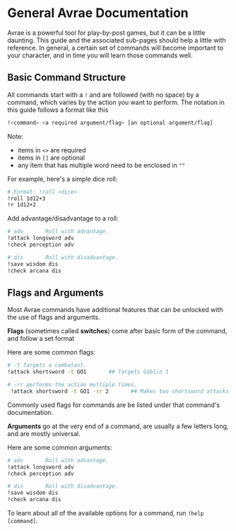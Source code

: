 # General Avrae Documentation

Avrae is a powerful tool for play-by-post games, but it can be a little daunting. This guide and the associated sub-pages should help a little with reference. In general, a certain set of commands will become important to your character, and in time you will learn those commands well.

## Basic Command Structure

All commands start with a `!` and are followed (with no space) by a command, which varies by the action you want to perform. The notation in this guide follows a format like this

```sh
!<command> <a required argument/flag> [an optional argument/flag]
```

Note:

- items in `<>` are required
- items in `[]` are optional
- any item that has multiple word need to be enclosed in `""`

For example, here's a simple dice roll:
```sh
# Format: !roll <dice>
!roll 1d12+3
!r 1d12+2
```

Add advantage/disadvantage to a roll:
```sh
# adv       Roll with advantage.
!attack longsword adv
!check perception adv

# dis       Roll with disadvantage.
!save wisdom dis
!check arcana dis
```

## Flags and Arguments
Most Avrae commands have additional features that can be unlocked with the use of flags and arguments.

**Flags** (sometimes called **switches**) come after basic form of the command, and follow a set format

Here are some common flags:

```sh
# -t Targets a combatant.
!attack shortsword -t GO1       ## Targets Goblin 1

# -rr performs the action multiple times.
 !attack shortsword -t GO1 -rr 2       ## Makes two shortsword attacks on Goblin 1
```
Commonly used flags for commands are be listed under that command's documentation.

**Arguments** go at the very end of a command, are usually a few letters long, and are mostly universal.

Here are some common arguments:
```sh
# adv       Roll with advantage.
!attack longsword adv
!check perception adv

# dis       Roll with disadvantage.
!save wisdom dis
!check arcana dis
```

To learn about all of the available options for a command, run `!help [command]`.